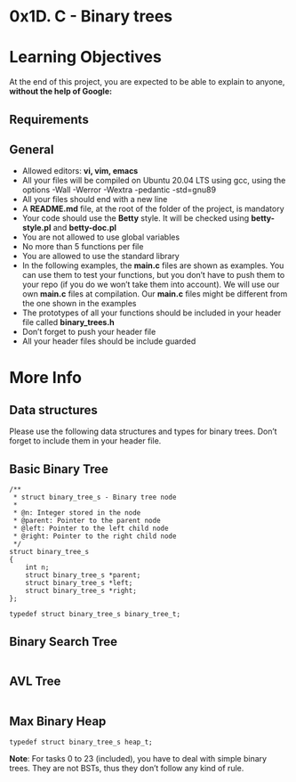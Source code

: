 # 0x1D. C - Binary trees

# Learning Objectives
At the end of this project, you are expected to be able to explain to anyone, **without the help of Google:**

## Requirements
## General
* Allowed editors: **vi, vim, emacs**
* All your files will be compiled on Ubuntu 20.04 LTS using gcc, using the options -Wall -Werror -Wextra -pedantic -std=gnu89
* All your files should end with a new line
* A **README.md** file, at the root of the folder of the project, is mandatory
* Your code should use the **Betty** style. It will be checked using **betty-style.pl** and **betty-doc.pl**
* You are not allowed to use global variables
* No more than 5 functions per file
* You are allowed to use the standard library
* In the following examples, the **main.c** files are shown as examples. You can use them to test your functions, but you don’t have to push them to your repo (if you do we won’t take them into account). We will use our own **main.c** files at compilation. Our **main.c** files might be different from the one shown in the examples
* The prototypes of all your functions should be included in your header file called **binary_trees.h**
* Don’t forget to push your header file
* All your header files should be include guarded

# More Info
## Data structures
Please use the following data structures and types for binary trees. Don’t forget to include them in your header file.

## Basic Binary Tree
```
/**
 * struct binary_tree_s - Binary tree node
 *
 * @n: Integer stored in the node
 * @parent: Pointer to the parent node
 * @left: Pointer to the left child node
 * @right: Pointer to the right child node
 */
struct binary_tree_s
{
    int n;
    struct binary_tree_s *parent;
    struct binary_tree_s *left;
    struct binary_tree_s *right;
};

typedef struct binary_tree_s binary_tree_t;
```

## Binary Search Tree
```typedef struct binary_tree_s bst_t;

```
## AVL Tree
```typedef struct binary_tree_s avl_t;

```

## Max Binary Heap
```typedef struct binary_tree_s heap_t;```

**Note**: For tasks 0 to 23 (included), you have to deal with simple binary trees. They are not BSTs, thus they don’t follow any kind of rule.
